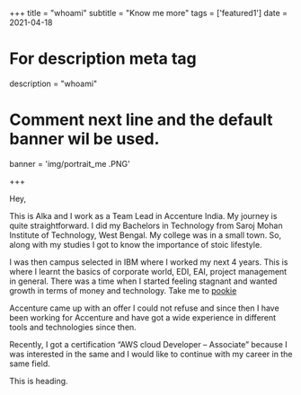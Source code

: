 +++
title = "whoami"
subtitle = "Know me more"
tags = ['featured1']
date = 2021-04-18

# For description meta tag
description = "whoami"

# Comment next line and the default banner wil be used.
banner = 'img/portrait_me   .PNG'

+++

Hey,

This is Alka and I work as a Team Lead in Accenture India. My journey is quite straightforward. I did my Bachelors in Technology from Saroj Mohan Institute of Technology, West Bengal. My college was in a small town. So, along with my studies I got to know the importance of stoic lifestyle. <br />

I was then campus selected in IBM where I worked my next 4 years. This is where I learnt the basics of corporate world, EDI, EAI, project management in general.   There was a time when I started feeling stagnant and wanted growth in terms of money and technology. Take me to [pookie](blog/krabby_patty#pookie) <br />

Accenture came up with an offer I could not refuse and since then I have been working for Accenture and have got a wide experience in different tools and technologies since then. <br />

Recently, I got a certification “AWS cloud Developer – Associate” because I was interested in the same and I would like to continue with my career in the same field.

<a name="pookie"></a> This is heading.